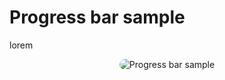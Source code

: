# Progress bar sample

lorem

<p style = 'text-align:center;'>
  <image
    src="map-locations-listener-sample.png"
    alt="Progress bar sample"
    caption="Progress bar sample" 
    style="border-radius: 12px;">
</p>
